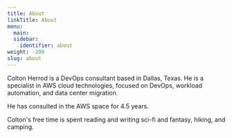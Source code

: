 ```yaml
---
title: About
linkTitle: About
menu:
  main:
  sidebar:
    identifier: about
weight: -200
slug: about
---
```


Colton Herrod is a DevOps consultant based in Dallas, Texas.  He is a specialist in AWS cloud technologies, focused on DevOps, workload automation, and data center migration.

He has consulted in the AWS space for 4.5 years.

Colton's free time is spent reading and writing sci-fi and fantasy, hiking, and camping.
